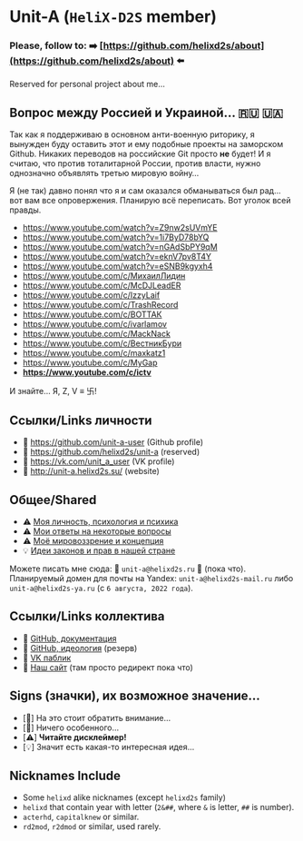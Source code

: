 # Unit-A (`HeliX-D2S` member)

### Please, follow to: ➡️ [https://github.com/helixd2s/about](https://github.com/helixd2s/about) ⬅️

  Reserved for personal project about me…

## Вопрос между Россией и Украиной… 🇷🇺 🇺🇦

  Так как я поддерживаю в основном анти-военную риторику, я вынужден буду оставить этот и ему подобные проекты на заморском Github. Никаких переводов на российские Git просто **не** будет! И я считаю, что против тоталитарной России, против власти, нужно однозначно объявлять третью мировую войну…
  
  Я (не так) давно понял что я и сам оказался обманываться был рад... вот вам все опровержения. Планирую всё переписать. Вот уголок всей правды. 
  
  - https://www.youtube.com/watch?v=Z9nw2sUVmYE
  - https://www.youtube.com/watch?v=1i7ByD78bYQ
  - https://www.youtube.com/watch?v=nGAdSbPY9qM
  - https://www.youtube.com/watch?v=eknV7pv8T4Y
  - https://www.youtube.com/watch?v=eSNB9kgyxh4
  - https://www.youtube.com/c/МихаилЛидин
  - https://www.youtube.com/c/McDJLeadER
  - https://www.youtube.com/c/IzzyLaif
  - https://www.youtube.com/c/TrashRecord
  - https://www.youtube.com/c/ВОТТАК
  - https://www.youtube.com/c/ivarlamov
  - https://www.youtube.com/c/MackNack
  - https://www.youtube.com/c/ВестникБури
  - https://www.youtube.com/c/maxkatz1
  - https://www.youtube.com/c/MyGap
  - **https://www.youtube.com/c/ictv**
  
  И знайте... Я, Z, V ≡ 卐!

## Ссылки/Links личности

  - 🥀 https://github.com/unit-a-user (Github profile)
  - 🥀 https://github.com/helixd2s/unit-a (reserved)
  - 🥀 https://vk.com/unit_a_user (VK profile)
  - 🥀 http://unit-a.helixd2s.su/ (website)

## Общее/Shared

  - ⚠️ [Моя личность, психология и психика](docs/unit-a/personal.md) 
  - ⚠️ [Мои ответы на некоторые вопросы](docs/unit-a/interview.md) 
  - ⚠️ [Моё мировоззрение и концепция](docs/unit-a/core.md)
  - 💡 [Идеи законов и прав в нашей стране](https://github.com/helixd2s/about/blob/main/docs/government/russian-zakon.md)

  Можете писать мне сюда: 👑 `unit-a@helixd2s.ru` 👑 (пока что).<br/>
  Планируемый домен для почты на Yandex: `unit-a@helixd2s-mail.ru` либо `unit-a@helixd2s-ya.ru` (с `6 августа, 2022 года`).<br/>

## Ссылки/Links коллектива

  - 👑 [GitHub, документация](https://github.com/helixd2s/about)
  - 🥀 [GitHub, идеология](https://github.com/helixd2s/core) (резерв)
  - 🥀 [VK паблик](https://vk.com/helixd2s)
  - 🥀 [Наш сайт](http://about.helixd2s.su/) (там просто редирект пока что)

## Signs (значки), их возможное значение…

  - [👑] На это стоит обратить внимание…
  - [🥀] Ничего особенного… 
  - [⚠️] **Читайте дисклеймер!**
  - [💡] Значит есть какая-то интересная идея…


## Nicknames Include

  - Some `helixd` alike nicknames (except `helixd2s` family)
  - `helixd` that contain year with letter (`2&##`, where `&` is letter, `##` is number).
  - `acterhd`, `capitalknew` or similar.
  - `rd2mod`, `r2dmod` or similar, used rarely.
